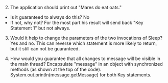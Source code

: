 2. The application should print out "Mares do eat oats."

- Is it guaranteed to always do this?
    No
- If not, why not?
  For the most part his result will send back "Key Statement 1" but not always. 
  


3. Would it help to change the parameters of the two invocations of Sleep?
   Yes and no. This can reverse which statement is more likely to return, 
   but it still can not be guaranteed.


4. How would you guarantee that all changes to message will be visible in the main thread?
   Encapsulate "message" in an object with synchronized methods (as shown at the top of the code).
   System.out.println(message.getMessage) for both Key statements. 